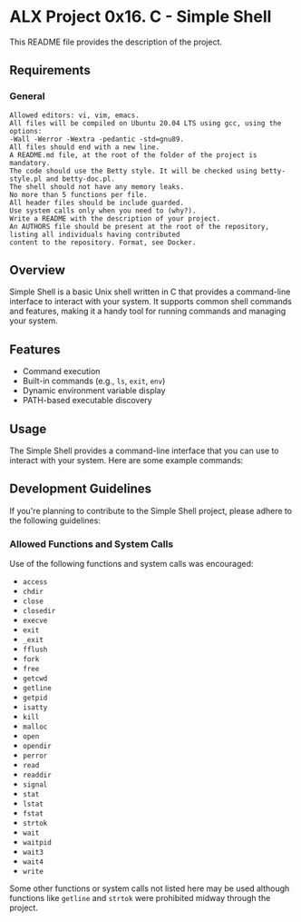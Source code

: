 # ALX Project 0x16. C - Simple Shell

This README file provides the description of the project.

## Requirements
### General

    Allowed editors: vi, vim, emacs.
    All files will be compiled on Ubuntu 20.04 LTS using gcc, using the options:
	-Wall -Werror -Wextra -pedantic -std=gnu89.
    All files should end with a new line.
    A README.md file, at the root of the folder of the project is mandatory.
    The code should use the Betty style. It will be checked using betty-style.pl and betty-doc.pl.
    The shell should not have any memory leaks.
    No more than 5 functions per file.
    All header files should be include guarded.
    Use system calls only when you need to (why?).
    Write a README with the description of your project.
    An AUTHORS file should be present at the root of the repository, listing all individuals having contributed
    content to the repository. Format, see Docker.

## Overview

Simple Shell is a basic Unix shell written in C that provides a command-line interface to interact with your system. It supports common shell commands and features, making it a handy tool for running commands and managing your system.

## Features

- Command execution
- Built-in commands (e.g., `ls`, `exit`, `env`)
- Dynamic environment variable display
- PATH-based executable discovery

## Usage

The Simple Shell provides a command-line interface that you can use to interact with your system. Here are some example commands:

## Development Guidelines

If you're planning to contribute to the Simple Shell project, please adhere to the following guidelines:

### Allowed Functions and System Calls

Use of the following functions and system calls was encouraged:

- `access`
- `chdir`
- `close`
- `closedir`
- `execve`
- `exit`
- `_exit`
- `fflush`
- `fork`
- `free`
- `getcwd`
- `getline`
- `getpid`
- `isatty`
- `kill`
- `malloc`
- `open`
- `opendir`
- `perror`
- `read`
- `readdir`
- `signal`
- `stat`
- `lstat`
- `fstat`
- `strtok`
- `wait`
- `waitpid`
- `wait3`
- `wait4`
- `write`

Some other functions or system calls not listed here may be used although functions like `getline` and `strtok`
were prohibited midway through the project.
